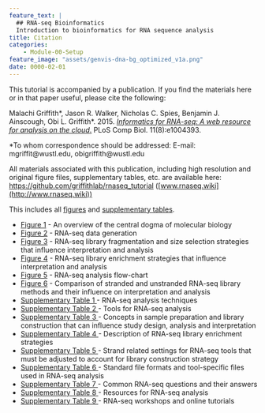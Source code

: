 ```yaml
---
feature_text: |
  ## RNA-seq Bioinformatics
  Introduction to bioinformatics for RNA sequence analysis
title: Citation
categories:
    - Module-00-Setup
feature_image: "assets/genvis-dna-bg_optimized_v1a.png"
date: 0000-02-01
---
```


This tutorial is accompanied by a publication.  If you find the materials here or in that paper useful, please cite the following:

Malachi Griffith\*, Jason R. Walker, Nicholas C. Spies, Benjamin J. Ainscough, Obi L. Griffith\*. 2015. [*Informatics for RNA-seq: A web resource for analysis on the cloud*.](http://dx.doi.org/10.1371/journal.pcbi.1004393) PLoS Comp Biol. 11(8):e1004393.

\*To whom correspondence should be addressed: 
E-mail: mgriffit\@wustl.edu, obigriffith\@wustl.edu

All materials associated with this publication, including high resolution and original figure files, supplementary tables, etc. are available here: https://github.com/griffithlab/rnaseq_tutorial ([www.rnaseq.wiki](http://www.rnaseq.wiki))

This includes all [figures](https://github.com/griffithlab/rnaseq_tutorial/tree/master/manuscript/figures) and [supplementary tables](https://github.com/griffithlab/rnaseq_tutorial/tree/master/manuscript/supplementary_tables).

- [Figure 1](https://github.com/griffithlab/rnaseq_tutorial/blob/master/manuscript/figures/Figure1.pdf) - An overview of the central dogma of molecular biology
- [Figure 2](https://github.com/griffithlab/rnaseq_tutorial/blob/master/manuscript/figures/Figure2.pdf) - RNA-seq data generation
- [Figure 3](https://github.com/griffithlab/rnaseq_tutorial/blob/master/manuscript/figures/Figure3.pdf) - RNA-seq library fragmentation and size selection strategies that influence interpretation and analysis
- [Figure 4](https://github.com/griffithlab/rnaseq_tutorial/blob/master/manuscript/figures/Figure4.pdf) - RNA-seq library enrichment strategies that influence interpretation and analysis
- [Figure 5](https://github.com/griffithlab/rnaseq_tutorial/blob/master/manuscript/figures/Figure5.pdf) - RNA-seq analysis flow-chart
- [Figure 6](https://github.com/griffithlab/rnaseq_tutorial/blob/master/manuscript/figures/Figure6.pdf) - Comparison of stranded and unstranded RNA-seq library methods and their influence on interpretation and analysis
- [Supplementary Table 1 ](https://github.com/griffithlab/rnaseq_tutorial/blob/master/manuscript/supplementary_tables/supplementary_table_1_urls.md) - RNA-seq analysis techniques
- [Supplementary Table 2 ](https://github.com/griffithlab/rnaseq_tutorial/blob/master/manuscript/supplementary_tables/supplementary_table_2_urls.md) - Tools for RNA-seq analysis
- [Supplementary Table 3 ](https://github.com/griffithlab/rnaseq_tutorial/blob/master/manuscript/supplementary_tables/supplementary_table_3.md) - Concepts in sample preparation and library construction that can influence study design, analysis and interpretation
- [Supplementary Table 4 ](https://github.com/griffithlab/rnaseq_tutorial/blob/master/manuscript/supplementary_tables/supplementary_table_4.md) - Description of RNA-seq library enrichment strategies
- [Supplementary Table 5 ](https://github.com/griffithlab/rnaseq_tutorial/blob/master/manuscript/supplementary_tables/supplementary_table_5.md) - Strand related settings for RNA-seq tools that must be adjusted to account for library construction strategy
- [Supplementary Table 6 ](https://github.com/griffithlab/rnaseq_tutorial/blob/master/manuscript/supplementary_tables/supplementary_table_6.md) - Standard file formats and tool-specific files used in RNA-seq analysis
- [Supplementary Table 7 ](https://github.com/griffithlab/rnaseq_tutorial/blob/master/manuscript/supplementary_tables/supplementary_table_7.md) - Common RNA-seq questions and their answers
- [Supplementary Table 8 ](https://github.com/griffithlab/rnaseq_tutorial/blob/master/manuscript/supplementary_tables/supplementary_table_8.md) - Resources for RNA-seq analysis
- [Supplementary Table 9 ](https://github.com/griffithlab/rnaseq_tutorial/blob/master/manuscript/supplementary_tables/supplementary_table_9.md) - RNA-seq workshops and online tutorials
